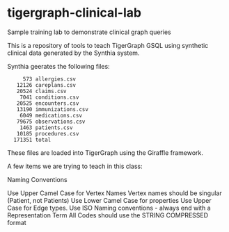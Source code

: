 # tigergraph-clinical-lab
Sample training lab to demonstrate clinical graph queries

This is a repository of tools to teach TigerGraph GSQL using synthetic clinical data generated by the Synthia system.

Synthia geerates the following files:

```
     573 allergies.csv
   12126 careplans.csv
   20524 claims.csv
    7041 conditions.csv
   20525 encounters.csv
   13190 immunizations.csv
    6049 medications.csv
   79675 observations.csv
    1463 patients.csv
   10185 procedures.csv
  171351 total
  ```

These files are loaded into TigerGraph using the Giraffle framework.

A few items we are trying to teach in this class:

Naming Conventions

Use Upper Camel Case for Vertex Names
Vertex names should be singular (Patient, not Patients)
Use Lower Camel Case for properties
Use Upper Case for Edge types.
Use ISO Naming conventions - always end with a Representation Term
All Codes should use the STRING COMPRESSED format

